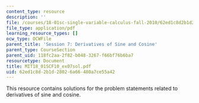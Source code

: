 ```yaml
---
content_type: resource
description: ''
file: /courses/18-01sc-single-variable-calculus-fall-2010/62ed1c8d2b1d28026a66480a7ce55a42_MIT18_01SCF10_ex07sol.pdf
file_type: application/pdf
learning_resource_types: []
ocw_type: OCWFile
parent_title: 'Session 7: Derivatives of Sine and Cosine'
parent_type: CourseSection
parent_uid: 118fc2aa-2f82-b048-3267-f66bf76b6ba7
resourcetype: Document
title: MIT18_01SCF10_ex07sol.pdf
uid: 62ed1c8d-2b1d-2802-6a66-480a7ce55a42
---
```

This resource contains solutions for the problem statements related to derivatives of sine and cosine.

